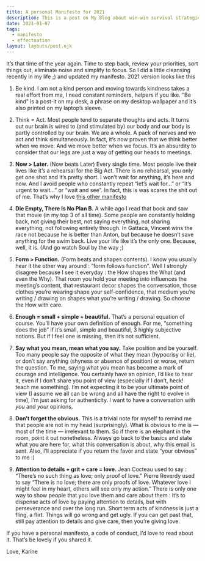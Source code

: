 ```yaml
---
title: A personal Manifesto for 2021
description: This is a post on My Blog about win-win survival strategies.
date: 2021-01-07
tags:
  - manifesto
  - effectuation
layout: layouts/post.njk
---
```


It’s that time of the year again. Time to step back, review your priorities, sort things out, eliminate noise and simplify to focus. So I did a little cleansing recently in my life ;) and updated my manifesto. 2021 version looks like this

1. Be kind. I am not a kind person and moving towards kindness takes a real effort from me, I need constant reminders, helpers if you like. “Be kind” is a post-it on my desk, a phrase on my desktop wallpaper and it’s also printed on my laptop’s sleeve.  

2. Think = Act. Most people tend to separate thoughts and acts. It turns out our brain is wired to (and stimulated by) our body and our body is partly controlled by our brain. We are a whole. A pack of nerves and we act and think simultaneously. In fact, it’s now proven that we think better when we move. And we move better when we focus. It’s an absurdity to consider that our legs are just a way of getting our heads to meetings.  

3. **Now > Later.** (Now beats Later) Every single time. Most people live their lives like it’s a rehearsal for the Big Act. There is no rehearsal, you only get one shot and it’s pretty short. I won’t wait for anything, it’s here and now. And I avoid people who constantly repeat “let’s wait for…” or “it’s urgent to wait…” or “wait and see”. In fact, this is was scares the shit out of me. That’s why I love [this other manifesto](https://medium.com/@bre/the-cult-of-done-manifesto-724ca1c2ff13)

4. **Die Empty, There Is No Plan B.** A while ago I read that book and saw that movie (in my top 3 of all time). Some people are constantly holding back, not giving their best, not saying everything, not sharing everything, not following entirely through. In Gattaca, Vincent wins the race not because he is better than Anton, but because he doesn’t save anything for the swim back. Live your life like it’s the only one. Because, well, it is. (And go watch Soul by the way ;)

5. **Form > Function.** (Form beats and shapes contents). I know you usually hear it the other way around : “form follows function”. Well I strongly disagree because I see it everyday : the How shapes the What (and even the Why). That room you hold your meeting into influences the meeting’s content, that restaurant decor shapes the conversation, those clothes you’re wearing shape your self-confidence, that medium you’re writing / drawing on shapes what you’re writing / drawing. So choose the How with care.

6. **Enough = small + simple + beautiful.** That’s a personal equation of course. You’ll have your own definition of enough. For me, “something does the job” if it’s small, simple and beautiful, 3 highly subjective notions. But if I feel one is missing, then it’s not sufficient.

7. **Say what you mean, mean what you say.** Take position and be yourself. Too many people say the opposite of what they mean (hypocrisy or lie), or don’t say anything (shyness or absence of position) or worse, return the question. To me, saying what you mean has become a mark of courage and intelligence. You certainly have an opinion, I’d like to hear it, even if I don’t share you point of view (especially if I don’t, heck! teach me something). I’m not expecting it to be your ultimate point of view (I assume we all can be wrong and all have the right to evolve in time), I’m just asking for authenticity. I want to have a conversation with *you* and *your* opinions.

8. **Don’t forget the obvious.** This is a trivial note for myself to remind me that people are not in my head (surprisingly). What is obvious to me is — most of the time — irrelevant to them. So if there is an elephant in the room, point it out nonetheless. Always go back to the basics and state what you are here for, what this conversation is about, why this email is sent. Also, I’ll appreciate if you return the favor and state “your obvious” to me :)

9. **Attention to details + grit + care = love.** Jean Cocteau used to say : “There’s no such thing as love; only proof of love.” Pierre Reverdy used to say “There is no love; there are only proofs of love. Whatever love I might feel in my heart, others will see only my action.” There is only one way to show people that you love them and care about them : it’s to dispense acts of love by paying attention to details, but with perseverance and over the long run. Short term acts of kindness is just a fling, a flirt. Things will go wrong and get ugly. If you can get past that, still pay attention to details and give care, then you’re giving love.


If you have a personal manifesto, a code of conduct, I’d love to read about it. That’s be lovely if you shared it.

Love,
Karine
